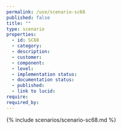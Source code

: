 ```yaml
---
permalink: /use/scenario-sc68
published: false
title: ""
type: scenario
properties:
  - id: SC68
  - category:
  - description:
  - customer:
  - component:
  - level:
  - implementation status:
  - documentation status:
  - published:
  - link to lucid:
require:
required_by:
---
```


{% include scenarios/scenario-sc68.md %}